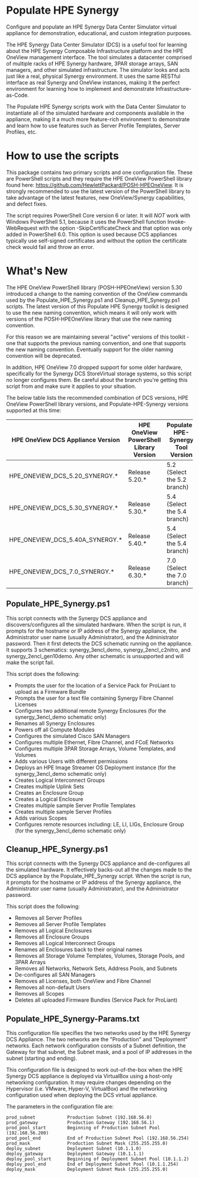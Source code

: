 # Populate HPE Synergy
Configure and populate an HPE Synergy Data Center Simulator virtual appliance for demonstration, educational, and custom integration purposes.

The HPE Synergy Data Center Simulator (DCS) is a useful tool for learning about the HPE Synergy Composable Infrastructure platform and the HPE OneView management interface. The tool simulates a datacenter comprised of multiple racks of HPE Synergy hardware, 3PAR storage arrays, SAN managers, and other simulated infrastructure. The simulator looks and acts just like a real, physical Synergy environment. It uses the same RESTful interface as real Synergy and OneView instances, making it the perfect environment for learning how to implement and demonstrate Infrastructure-as-Code.

The Populate HPE Synergy scripts work with the Data Center Simulator to instantiate all of the simulated hardware and components available in the appliance, making it a much more feature-rich environment to demonstrate and learn how to use features such as Server Profile Templates, Server Profiles, etc.

# How to use the scripts
This package contains two primary scripts and one configuration file. These are PowerShell scripts and they require the HPE OneView PowerShell library found here: https://github.com/HewlettPackard/POSH-HPEOneView. It is strongly recommended to use the latest version of the PowerShell library to take advantage of the latest features, new OneView/Synergy capabilities, and defect fixes.

The script requires PowerShell Core version 6 or later. It will *NOT* work with Windows PowerShell 5.1, because it uses the PowerShell function Invoke-WebRequest with the option -SkipCertificateCheck and that option was only added in PowerShell 6.0. This option is used because DCS appliances typically use self-signed certificates and without the option the certificate check would fail and throw an error.

# What's New
The HPE OneView PowerShell library (POSH-HPEOneView) version 5.30 introduced a change to the naming convention of the OneView commands used by the Populate_HPE_Synergy.ps1 and Cleanup_HPE_Synergy.ps1 scripts. The latest version of this Populate HPE Synergy toolkit is designed to use the new naming convention, which means it will only work with versions of the POSH-HPEOneView library that use the new naming convention.

For this reason we are maintaining several "active" versions of this toolkit - one that supports the previous naming convention, and one that supports the new naming convention.  Eventually support for the older naming convention will be deprecated.

In addition, HPE OneView 7.0 dropped support for some older hardware, specifically for the Synergy DCS StoreVirtual storage systems, so this script no longer configures them. Be careful about the branch you're getting this script from and make sure it applies to your situation.

The below table lists the recommended combination of DCS versions, HPE OneView PowerShell library versions, and Populate-HPE-Synergy versions supported at this time:

| HPE OneView DCS Appliance Version | HPE OneView PowerShell Library Version | Populate-HPE-Synergy Tool Version |
|-----------------------------------|----------------------------------------|-----------------------------------|
| HPE_ONEVIEW_DCS_5.20_SYNERGY.*    | Release 5.20.*                         | 5.2 (Select the 5.2 branch)       |
| HPE_ONEVIEW_DCS_5.30_SYNERGY.*    | Release 5.30.*                         | 5.4 (Select the 5.4 branch)       |
| HPE_ONEVIEW_DCS_5.40A_SYNERGY.*   | Release 5.40.*                         | 5.4 (Select the 5.4 branch)       |
| HPE_ONEVIEW_DCS_7.0_SYNERGY.*     | Release 6.30.*                         | 7.0 (Select the 7.0 branch)       |

## Populate_HPE_Synergy.ps1
This script connects with the Synergy DCS appliance and discovers/configures all the simulated hardware.  When the script is run, it prompts for the hostname or IP address of the Synergy appliance, the Administrator user name (usually Administrator), and the Administrator password. Then it first detects the DCS schematic running on the appliance. It supports 3 schematics: synergy_3encl_demo, synergy_2encl_c2nitro, and synergy_2encl_gen10demo. Any other schematic is unsupported and will make the script fail.

This script does the following:

* Prompts the user for the location of a Service Pack for ProLiant to upload as a Firmware Bundle
* Prompts the user for a text file containing Synergy Fibre Channel Licenses
* Configures two additional remote Synergy Enclosures (for the synergy_3encl_demo schematic only)
* Renames all Synergy Enclosures
* Powers off all Compute Modules
* Configures the simulated Cisco SAN Managers
* Configures multiple Ethernet, Fibre Channel, and FCoE Networks
* Configures multiple 3PAR Storage Arrays, Volume Templates, and Volumes
* Adds various Users with different permissions
* Deploys an HPE Image Streamer OS Deployment instance (for the synergy_3encl_demo schematic only)
* Creates Logical Interconnect Groups
* Creates multiple Uplink Sets
* Creates an Enclosure Group
* Creates a Logical Enclosure
* Creates multiple sample Server Profile Templates
* Creates multiple sample Server Profiles
* Adds various Scopes
* Configures remote resources including: LE, LI, LIGs, Enclosure Group (for the synergy_3encl_demo schematic only)

## Cleanup_HPE_Synergy.ps1
This script connects with the Synergy DCS appliance and de-configures all the simulated hardware.  It effectively backs-out all the changes made to the DCS appliance by the Populate_HPE_Synergy script. When the script is run, it prompts for the hostname or IP address of the Synergy appliance, the Administrator user name (usually Administrator), and the Administrator password.

This script does the following:

* Removes all Server Profiles
* Removes all Server Profile Templates
* Removes all Logical Enclosures
* Removes all Enclosure Groups
* Removes all Logical Interconnect Groups
* Renames all Enclosures back to their original names
* Removes all Storage Volume Templates, Volumes, Storage Pools, and 3PAR Arrays
* Removes all Networks, Network Sets, Address Pools, and Subnets
* De-configures all SAN Managers
* Removes all Licenses, both OneView and Fibre Channel
* Removes all non-default Users
* Removes all Scopes
* Deletes all uploaded Firmware Bundles (Service Pack for ProLiant)

## Populate_HPE_Synergy-Params.txt
This configuration file specifies the two networks used by the HPE Synergy DCS Appliance. The two networks are the "Production" and "Deployment" networks. Each network configuration consists of a Subnet definition, the Gateway for that subnet, the Subnet mask, and a pool of IP addresses in the subnet (starting and ending).

This configuration file is designed to work out-of-the-box when the HPE Synergy DCS appliance is deployed via VirtualBox using a host-only networking configuration. It may require changes depending on the Hypervisor (i.e. VMware, Hyper-V, VirtualBox) and the networking configuration used when deploying the DCS virtual appliance.

The parameters in the configuration file are:
```
prod_subnet            Production Subnet (192.168.56.0)
prod_gateway           Production Gateway (192.168.56.1)
prod_pool_start        Beginning of Production Subnet Pool (192.168.56.200)
prod_pool_end          End of Production Subnet Pool (192.168.56.254)
prod_mask              Production Subnet Mask (255.255.255.0)
deploy_subnet          Deployment Subnet (10.1.1.0)
deploy_gateway         Deployment Gateway (10.1.1.1)
deploy_pool_start      Beginning of Deployment Subnet Pool (10.1.1.2)
deploy_pool_end        End of Deployment Subnet Pool (10.1.1.254)
deploy_mask            Deployment Subnet Mask (255.255.255.0)
```
